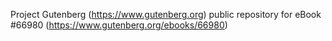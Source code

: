 Project Gutenberg (https://www.gutenberg.org) public repository for
eBook #66980 (https://www.gutenberg.org/ebooks/66980)

